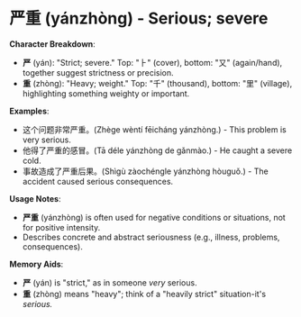 # **严重 (yánzhòng) - Serious; severe**

**Character Breakdown**:  
- **严** (yán): "Strict; severe." Top: "⺊" (cover), bottom: "又" (again/hand), together suggest strictness or precision.  
- **重** (zhòng): "Heavy; weight." Top: "千" (thousand), bottom: "里" (village), highlighting something weighty or important.

**Examples**:  
- 这个问题非常严重。(Zhège wèntí fēicháng yánzhòng.) - This problem is very serious.  
- 他得了严重的感冒。(Tā déle yánzhòng de gǎnmào.) - He caught a severe cold.  
- 事故造成了严重后果。(Shìgù zàochéngle yánzhòng hòuguǒ.) - The accident caused serious consequences.

**Usage Notes**:  
- **严重** (yánzhòng) is often used for negative conditions or situations, not for positive intensity.  
- Describes concrete and abstract seriousness (e.g., illness, problems, consequences).

**Memory Aids**:  
- **严** (yán) is "strict," as in someone *very* serious.  
- **重** (zhòng) means "heavy"; think of a "heavily strict" situation-it's *serious.*